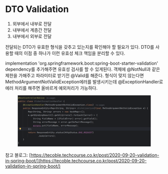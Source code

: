 # DTO Validation

1. 외부에서 내부로 전달
2. 내부에서 계층간 전달
3. 내부에서 외부로 전달

전달되는 DTO가 유효한 형식을 갖추고 있는지를 확인해야 할 필요가 있다. DTO를 사용할 때의 이점 중 하나가 이런 유효성 체크 책임을 분리할 수 있다.

implementation 'org.springframework.boot:spring-boot-starter-validation' dependency를 추가해주면 유효성 검사를 할 수 있게된다. 객체에 @NotNull과 같은 제한을 가해주고 파라미터로 받기전 @Valid를 해준다. 형식이 맞지 않는다면 MethodArgumentNotValidException에러를 발생시키는데 @ExceptionHandler로 에러 처리를 해주면 올바르게 예외처리가 가능하다.

<figure><img src="../../.gitbook/assets/image (1).png" alt=""><figcaption></figcaption></figure>



참고 블로그: [https://tecoble.techcourse.co.kr/post/2020-09-20-validation-in-spring-boot/](https://tecoble.techcourse.co.kr/post/2020-09-20-validation-in-spring-boot/)
